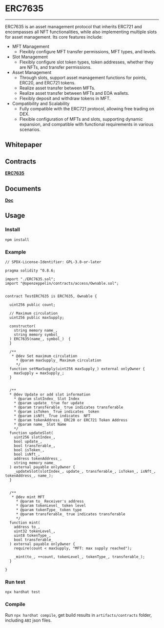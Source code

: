 # ERC7635 
***
ERC7635 is an asset management protocol that inherits ERC721 and encompasses all NFT functionalities, while also implementing multiple slots for asset management. Its core features include:
* MFT Management
  * Flexibly configure MFT transfer permissions, MFT types, and levels.
* Slot Management
  * Flexibly configure slot token types, token addresses, whether they are NFTs, and transfer permissions.
* Asset Management
  * Through slots, support asset management functions for points, ERC20, and ERC721 tokens.
  * Realize asset transfer between MFTs.
  * Realize asset transfer between MFTs and EOA wallets.
  * Flexibly deposit and withdraw tokens in MFT.
* Compatibility and Scalability
  * Fully compatible with the ERC721 protocol, allowing free trading on DEX.
  * Flexible configuration of MFTs and slots, supporting dynamic expansion, and compatible with functional requirements in various scenarios.

## Whitepaper


## Contracts
**[ERC7635](./contracts/ERC7635.sol)**

## Documents

**[Doc](./doc)**


## Usage

### Install

```shell
npm install
```

### Example
```solidity
// SPDX-License-Identifier: GPL-3.0-or-later

pragma solidity ^0.8.6;

import "./ERC7635.sol";
import "@openzeppelin/contracts/access/Ownable.sol";


contract TestERC7635 is ERC7635, Ownable {

  uint256 public count;

  // Maximum circulation
  uint256 public maxSupply;

  constructor(
    string memory name_,
    string memory symbol_
  ) ERC7635(name_, symbol_)  {
  }

  /**
   * @dev Set maximum circulation
     * @param maxSupply_ Maximum circulation
     */
  function setMaxSupply(uint256 maxSupply_) external onlyOwner {
    maxSupply = maxSupply_;
  }


  /**
  * @dev Update or add slot information
    * @param slotIndex_ Slot Index
    * @param update_ true for update
    * @param transferable_ true indicates transferable
    * @param isToken_ True indicates  token
    * @param isNft_ True indicates  NFT
    * @param tokenAddress_ ERC20 or ERC721 Token Address
    * @param name_ Slot Name
    */
  function updateSlot(
    uint256 slotIndex_,
    bool update_,
    bool transferable_,
    bool isToken_,
    bool isNft_,
    address tokenAddress_,
    string memory name_
  ) external payable onlyOwner {
    _updateSlot(slotIndex_, update_, transferable_, isToken_, isNft_, tokenAddress_, name_);
  }


  /**
   * @dev mint MFT
     * @param to_ Receiver's address
     * @param tokenLevel_ token level
     * @param tokenType_ token type
     * @param transferable_ true indicates transferable
     */
  function mint(
    address to_,
    uint32 tokenLevel_,
    uint8 tokenType_,
    bool transferable_
  ) external payable onlyOwner {
    require(count < maxSupply, "MFT: max supply reached");

    _mint(to_, ++count, tokenLevel_, tokenType_, transferable_);
  }

}
```

### Run test

```shell
npx hardhat test
```

### Compile

Run `npx hardhat compile`, get build results in `artifacts/contracts` folder, including `ABI` json files.
